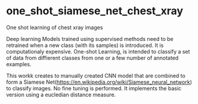 # one_shot_siamese_net_chest_xray
One shot learning of chest xray images

Deep learning Models trained using supervised methods need to be retrained when a new class (with its samples) is introduced. It is  computationaly expensive. One-shot Learning,  is intended to classify a set of data from diffierent classes from one or a few number of annotated examples.

This workk creates to manually created CNN model that are combined to form a Siamese Net(https://en.wikipedia.org/wiki/Siamese_neural_network) to classify images.
No fine tuning is performed. It implements the basic version using a eucledian distance measure. 

